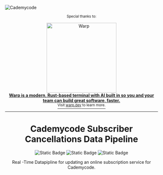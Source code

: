 ![Cademycode](https://github.com/user-attachments/assets/45d16d87-347f-42a8-9130-63b2095ccc21)
<div align="center">

<sup>Special thanks to:</sup>

<a href="https://www.warp.dev/?utm_source=github&utm_medium=referral&utm_campaign=zoxide_20231001">
  <div>
    <img src="contrib/warp.png" width="230" alt="Warp" />
  </div>
  <b>
    Warp is a modern, Rust-based terminal with AI built in so you and your team
    can build great software, faster.
  </b>
  <div>
    <sup>Visit <u>warp.dev</u> to learn more.</sup>
  </div>
</a>

<hr />

# Cademycode Subscriber Cancellations Data Pipeline
![Static Badge](https://img.shields.io/badge/Language-python-blue) ![Static Badge](https://img.shields.io/badge/Lakehouse-Databricks-red) ![Static Badge](https://img.shields.io/badge/Cloud%20Storage-Azure%20ADLS2-blue)




Real -Time Datapipline for updating an online subscription service for Cademycode.
